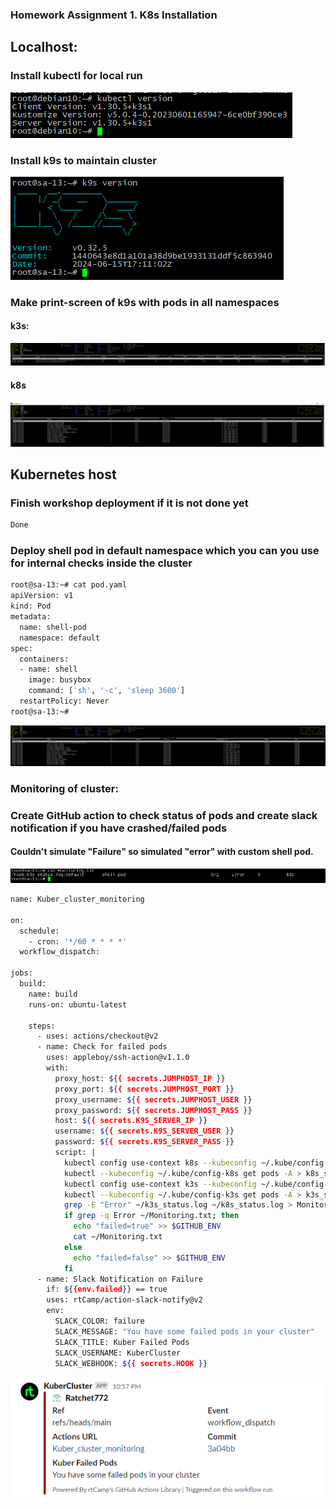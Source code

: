 ### Homework Assignment 1. K8s Installation

## Localhost:

### Install kubectl for local run

![img](img/01_kubectl.PNG)

### Install k9s to maintain cluster

![img](img/02_k9s.PNG)

### Make print-screen of k9s with pods in all namespaces

#### k3s:
![img](img/03_k9s_k3s.PNG)

#### k8s
![img](img/04_k9s_k8s.PNG)

## Kubernetes host

### Finish workshop deployment if it is not done yet
```bash
Done
```
### Deploy shell pod in default namespace which you can you use for internal checks inside the cluster
```bash
root@sa-13:~# cat pod.yaml
apiVersion: v1
kind: Pod
metadata:
  name: shell-pod
  namespace: default
spec:
  containers:
  - name: shell
    image: busybox
    command: ['sh', '-c', 'sleep 3600']
  restartPolicy: Never
root@sa-13:~#
```

![img](img/05_shell_pod.PNG)

### Monitoring of cluster:
### Create GitHub action to check status of pods and create slack notification if you have crashed/failed pods

#### Couldn't simulate "Failure" so simulated "error" with custom shell pod.
![img](img/07_pod_error.PNG)

```bash
name: Kuber_cluster_monitoring

on:
  schedule:
    - cron: '*/60 * * * *'
  workflow_dispatch:

jobs:
  build:
    name: build
    runs-on: ubuntu-latest

    steps:
      - uses: actions/checkout@v2
      - name: Check for failed pods
        uses: appleboy/ssh-action@v1.1.0
        with:
          proxy_host: ${{ secrets.JUMPHOST_IP }}
          proxy_port: ${{ secrets.JUMPHOST_PORT }}
          proxy_username: ${{ secrets.JUMPHOST_USER }}
          proxy_password: ${{ secrets.JUMPHOST_PASS }}
          host: ${{ secrets.K9S_SERVER_IP }}
          username: ${{ secrets.K9S_SERVER_USER }}
          password: ${{ secrets.K9S_SERVER_PASS }}
          script: |
            kubectl config use-context k8s --kubeconfig ~/.kube/config-k8s
            kubectl --kubeconfig ~/.kube/config-k8s get pods -A > k8s_status.log
            kubectl config use-context k3s --kubeconfig ~/.kube/config-k3s
            kubectl --kubeconfig ~/.kube/config-k3s get pods -A > k3s_status.log
            grep -E "Error" ~/k3s_status.log ~/k8s_status.log > Monitoring.txt
            if grep -q Error ~/Monitoring.txt; then
              echo "failed=true" >> $GITHUB_ENV
              cat ~/Monitoring.txt
            else
              echo "failed=false" >> $GITHUB_ENV
            fi
      - name: Slack Notification on Failure
        if: ${{env.failed}} == true
        uses: rtCamp/action-slack-notify@v2   
        env:
          SLACK_COLOR: failure
          SLACK_MESSAGE: "You have some failed pods in your cluster"
          SLACK_TITLE: Kuber Failed Pods
          SLACK_USERNAME: KuberCluster
          SLACK_WEBHOOK: ${{ secrets.HOOK }}
```

![img](img/06_pod_failure.PNG)
